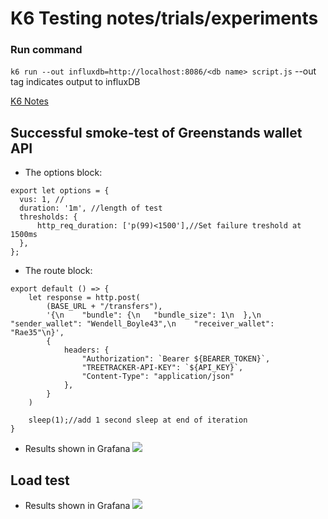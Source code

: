 # K6 Testing notes/trials/experiments

### Run command
``` k6 run --out influxdb=http://localhost:8086/<db name> script.js ```
--out tag indicates output to influxDB

[K6 Notes](https://gist.github.com/mdcoxe/0d1e208238689ee90c71cfaec108fe6d)

## Successful smoke-test of Greenstands wallet API
- The options block:
``` 
export let options = {
  vus: 1, //
  duration: '1m', //length of test
  thresholds: {
      http_req_duration: ['p(99)<1500'],//Set failure treshold at 1500ms
  },
};
```
- The route block:
``` 
export default () => {   
    let response = http.post(
        (BASE_URL + "/transfers"),
        '{\n    "bundle": {\n   "bundle_size": 1\n  },\n    "sender_wallet": "Wendell_Boyle43",\n    "receiver_wallet": "Rae35"\n}',
        {
            headers: {
                "Authorization": `Bearer ${BEARER_TOKEN}`,
                "TREETRACKER-API-KEY": `${API_KEY}`,
                "Content-Type": "application/json"
            },
        } 
    )
   
    sleep(1);//add 1 second sleep at end of iteration
}
```
- Results shown in Grafana
![](https://imgur.com/m18hZSe.png)

## Load test 
- Results shown in Grafana
![](https://imgur.com/Gf7FyNH.png)

